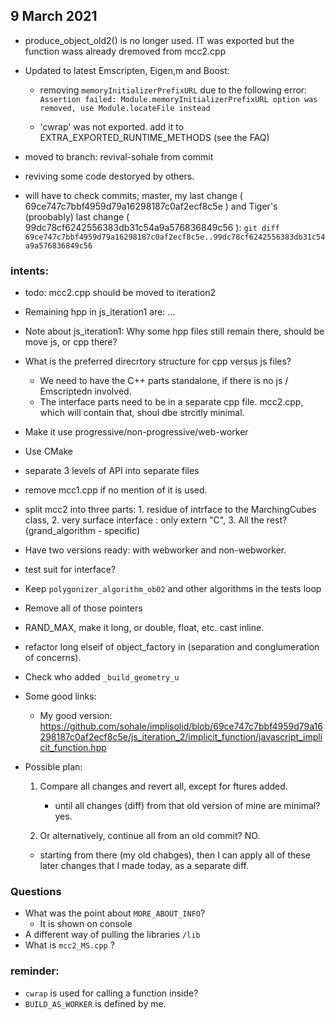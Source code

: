 
## 9 March 2021

* produce_object_old2() is no longer used. IT was exported but the function wass already dremoved from mcc2.cpp

* Updated to latest Emscripten, Eigen,m and Boost:
   * removing `memoryInitializerPrefixURL` due to the following error:
      `Assertion failed: Module.memoryInitializerPrefixURL option was removed, use Module.locateFile instead`

   * 'cwrap' was not exported. add it to EXTRA_EXPORTED_RUNTIME_METHODS (see the FAQ)

* moved to branch: revival-sohale from commit
* reviving some code destoryed by others.
* will have to check commits; master, my last change ( 69ce747c7bbf4959d79a16298187c0af2ecf8c5e ) and Tiger's  (proobably) last change (  99dc78cf6242556383db31c54a9a576836849c56 ):
  `git diff 69ce747c7bbf4959d79a16298187c0af2ecf8c5e..99dc78cf6242556383db31c54a9a576836849c56`

### intents:
* todo: mcc2.cpp should be moved to iteration2
* Remaining hpp in js_iteration1 are: ...
* Note about js_iteration1: Why some hpp files still remain there, should be move js, or cpp there?

* What is the preferred direcrtory structure for cpp versus js files?
  * We need to have the C++ parts standalone, if there is no js / Emscriptedn involved.
  * The interface parts need to be in a separate cpp file. mcc2.cpp, which will contain that, shoul dbe strcitly minimal.

* Make it use progressive/non-progressive/web-worker
* Use CMake
* separate 3 levels of API into separate files
* remove mcc1.cpp if no mention of it is used.
* split mcc2 into three parts: 1. residue of intrface to the MarchingCubes class, 2. very surface interface : only extern "C", 3. All the rest? (grand_algorithm - specific)
* Have two versions ready: with webworker and non-webworker.
* test suit for interface?
* Keep `polygonizer_algorithm_ob02` and other algorithms in the tests loop
* Remove all of those pointers
* RAND_MAX, make it long, or double, float, etc. cast inline.
* refactor long elseif of object_factory in (separation and conglumeration of concerns).

* Check who added `_build_geometry_u`
* Some good links:
    * My good version: https://github.com/sohale/implisolid/blob/69ce747c7bbf4959d79a16298187c0af2ecf8c5e/js_iteration_2/implicit_function/javascript_implicit_function.hpp
* Possible plan:
  1. Compare all changes and revert all, except for ftures added.
        * until all changes  (diff) from that old version of mine are minimal? yes.

  2. Or alternatively, continue all from an old commit? NO.
    * starting from there (my old chabges), then I can apply all of these later changes that I made today, as a separate diff.
### Questions
* What was the point about `MORE_ABOUT_INFO`?
    * It is shown on console
* A different way of pulling the libraries `/lib`
* What is `mcc2_MS.cpp` ?

### reminder:
* `cwrap` is used for calling a function inside?
* `BUILD_AS_WORKER` is defined by me.
